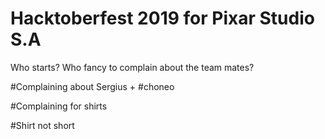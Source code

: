 # Hacktoberfest 2019 for Pixar Studio S.A
Who starts? Who fancy to complain about the team mates?

#Complaining about Sergius +
#choneo

#Complaining for shirts

#Shirt not short
